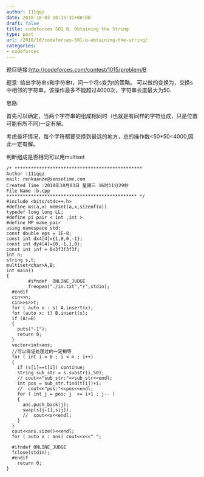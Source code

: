 ```yaml
---
author: 111qqz
date: 2018-10-03 10:15:31+00:00
draft: false
title: codeforces 501 B. Obtaining the String
type: post
url: /2018/10/codeforces-501-b-obtaining-the-string/
categories:
- codeforces
---
```


题目链接:http://codeforces.com/contest/1015/problem/B

题意: 给出字符串s和字符串t，问一个将s变为t的策略。 可以做的变换为，交换s中相邻的字符串，该操作最多不能超过4000次，字符串长度最大为50.

思路:

首先可以确定，当两个字符串的组成相同时（也就是有同样的字符组成，只是位置可能有所不同)一定有解。

考虑最坏情况，每个字符都要交换到最远的地方，总的操作数<50*50<4000,因此一定有解。

判断组成是否相同可以用multiset

    
    /* ***********************************************
    Author :111qqz
    mail: renkuanze@sensetime.com
    Created Time :2018年10月03日 星期三 16时11分29秒
    File Name :b.cpp
    ************************************************ */
    #include <bits/stdc++.h>
    #define ms(a,x) memset(a,x,sizeof(a))
    typedef long long LL;
    #define pi pair < int ,int >
    #define MP make_pair
    using namespace std;
    const double eps = 1E-8;
    const int dx4[4]={1,0,0,-1};
    const int dy4[4]={0,-1,1,0};
    const int inf = 0x3f3f3f3f;
    int n;
    string s,t;
    multiset<char>A,B;
    int main()
    {
            #ifndef  ONLINE_JUDGE 
            freopen("./in.txt","r",stdin);
      #endif
      cin>>n;
      cin>>s>>t;
      for ( auto x : s) A.insert(x);
      for (auto x: t) B.insert(x);
      if (A!=B)
      {
        puts("-1");
        return 0;
      }
      vector<int>ans;
      //可以保证处理过的一定相等
      for ( int i = 0 ; i < n ; i++)
      {
        if (s[i]==t[i]) continue;
        string sub_str = s.substr(i,50);
        // cout<<"sub_str:"<<sub_str<<endl;
        int pos = sub_str.find(t[i])+i;
        //  cout<<"pos:"<<pos<<endl;
        for ( int j = pos; j  >= i+1 ; j-- )
        {
          ans.push_back(j);
          swap(s[j-1],s[j]);
          //  cout<<s<<endl;
        }
      }
      cout<<ans.size()<<endl;
      for ( auto x : ans) cout<<x<<" ";
    
      #ifndef ONLINE_JUDGE  
      fclose(stdin);
      #endif
        return 0;
    }
    





